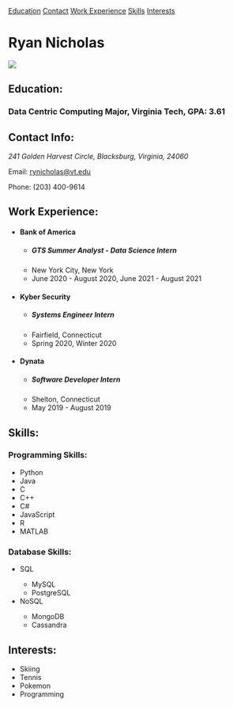 <div id="page-banner" class="banner">
    <!--Page Navigation-->
    <nav id="navigator" class="navbar">
            <a href="#education" class="nav-element">Education</a>
            <a href="#contact-info" class="nav-element">Contact</a>
            <a href="#work-info" class="nav-element">Work Experience</a>
            <a href="#skills" class="nav-element">Skills</a>
            <a href="#interests" class="nav-element">Interests</a>
    </nav>
    <h1 id="title">Ryan Nicholas</h1>
    <img id="linked-in-photo" src="https://tinyurl.com/web76y4b"/>
</div>
<div class="main-resume">
    <section id="education" class="resume-section">
        <!--Education Section-->
        <h2 class="section-title">Education:</h2>
        <h3 class="education-info">Data Centric Computing Major, Virginia Tech, GPA: 3.61</h2>
    </section>
    <section id="contact-info" class="resume-section">
        <!--Contact Section-->
        <h2 class="section-title">Contact Info:</h2>
        <p id="mailing-address" class="contact-element"><address class="address"><span class="address street">241 Golden Harvest Circle</span>, <span class="address city">Blacksburg</span>, <span class="address state">Virginia</span>, <span class="address post-code">24060</span></address></p>
        <p id="email" class="contact-element">Email: <a href="mailto:rynicholas@vt.edu">rynicholas@vt.edu</a></p>
        <p id="phone" class="contact-element">Phone: (203) 400-9614</p>
    </section>
    <section id="work-info" class="resume-section">
        <!--Work Section-->
        <h2 class="section-title">Work Experience:</h2>
        <ul class="work-list">
            <li class="company"><h4>Bank of America</h4></li>
            <ul class="job-description">
                <li class="job-title"><h5>GTS Summer Analyst - Data Science Intern</h5></li>
                <li class="job-location">New York City, New York</li>
                <li class="time-worked">June 2020 - August 2020, June 2021 - August 2021</li>
            </ul>
            <li class="company"><h4>Kyber Security</h4></li>
            <ul class="job-description">
                <li class="job-title"><h5>Systems Engineer Intern</h5></li>
                <li class="job-location">Fairfield, Connecticut</li>
                <li class="time-worked">Spring 2020, Winter 2020</li>
            </ul>
            <li class="company"><h4>Dynata</h4></li>
            <ul class="job-description">
                <li class="job-title"><h5>Software Developer Intern</h5></li>
                <li class="job-location">Shelton, Connecticut</li>
                <li class="time-worked">May 2019 - August 2019</li>
            </ul>
        </ul>
    </section>
    <section id="skills" class="resume-section">
        <!--Skill Section-->
        <h2 class="section-title">Skills:</h2>
        <div id="programming">
            <!--Programming Section-->
            <h3 class="subsection-title">Programming Skills:</h3>
            <ul id="programming-list" class="skill-list">
                <li>Python</li>
                <li>Java</li>
                <li>C</li>
                <li>C++</li>
                <li>C#</li>
                <li>JavaScript</li>
                <li>R</li>
                <li>MATLAB</li>
            </ul>
        </div>
        <div id="database">
            <!--Database Skills Section-->
            <h3 class="subsection-title">Database Skills:</h3>
            <ul id="database-list" class="skill-list">
                <li>SQL</li>
                <ul id="sql-list">
                    <li>MySQL</li>
                    <li>PostgreSQL</li>
                </ul>
                <li>NoSQL</li>
                <ul id="nosql-list">
                    <li>MongoDB</li>
                    <li>Cassandra</li>
                </ul>
            </ul>
        </div>
    </section>
    <section id="interests" class="resume-section">
        <!--Interests Section-->
        <h2 class="section-title">Interests:</h2>
        <ul id="interest-list">
            <li>Skiing</li>
            <li>Tennis</li>
            <li>Pokemon</li>
            <li>Programming</li>
        </ul>
    </section>
</div>
